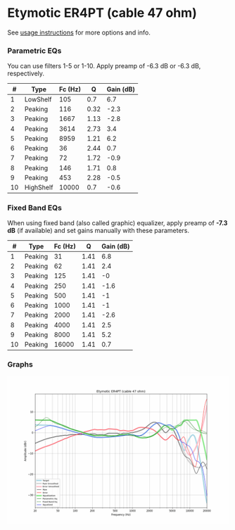 # Etymotic ER4PT (cable 47 ohm)
See [usage instructions](https://github.com/jaakkopasanen/AutoEq#usage) for more options and info.

### Parametric EQs
You can use filters 1-5 or 1-10. Apply preamp of -6.3 dB or -6.3 dB, respectively.

|   # | Type      |   Fc (Hz) |    Q |   Gain (dB) |
|-----|-----------|-----------|------|-------------|
|   1 | LowShelf  |       105 | 0.7  |         6.7 |
|   2 | Peaking   |       116 | 0.32 |        -2.3 |
|   3 | Peaking   |      1667 | 1.13 |        -2.8 |
|   4 | Peaking   |      3614 | 2.73 |         3.4 |
|   5 | Peaking   |      8959 | 1.21 |         6.2 |
|   6 | Peaking   |        36 | 2.44 |         0.7 |
|   7 | Peaking   |        72 | 1.72 |        -0.9 |
|   8 | Peaking   |       146 | 1.71 |         0.8 |
|   9 | Peaking   |       453 | 2.28 |        -0.5 |
|  10 | HighShelf |     10000 | 0.7  |        -0.6 |

### Fixed Band EQs
When using fixed band (also called graphic) equalizer, apply preamp of **-7.3 dB** (if available) and set gains manually with these parameters.

|   # | Type    |   Fc (Hz) |    Q |   Gain (dB) |
|-----|---------|-----------|------|-------------|
|   1 | Peaking |        31 | 1.41 |         6.8 |
|   2 | Peaking |        62 | 1.41 |         2.4 |
|   3 | Peaking |       125 | 1.41 |        -0   |
|   4 | Peaking |       250 | 1.41 |        -1.6 |
|   5 | Peaking |       500 | 1.41 |        -1   |
|   6 | Peaking |      1000 | 1.41 |        -1   |
|   7 | Peaking |      2000 | 1.41 |        -2.6 |
|   8 | Peaking |      4000 | 1.41 |         2.5 |
|   9 | Peaking |      8000 | 1.41 |         5.2 |
|  10 | Peaking |     16000 | 1.41 |         0.7 |

### Graphs
![](./Etymotic%20ER4PT%20(cable%2047%20ohm).png)
